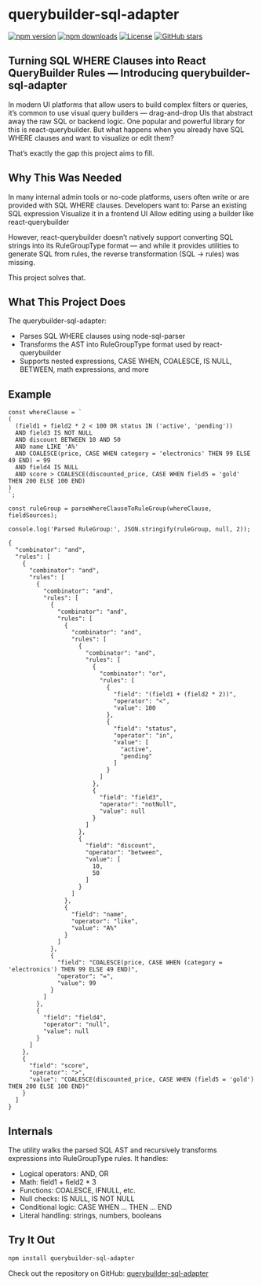 # querybuilder-sql-adapter

[![npm version](https://img.shields.io/npm/v/querybuilder-sql-adapter.svg)](https://www.npmjs.com/package/querybuilder-sql-adapter)
[![npm downloads](https://img.shields.io/npm/dm/querybuilder-sql-adapter.svg)](https://www.npmjs.com/package/querybuilder-sql-adapter)
[![License](https://img.shields.io/npm/l/querybuilder-sql-adapter.svg)](https://github.com/vinkrish/querybuilder-sql-adapter/blob/main/LICENSE)
[![GitHub stars](https://img.shields.io/github/stars/vinkrish/querybuilder-sql-adapter.svg?style=social)](https://github.com/vinkrish/querybuilder-sql-adapter/stargazers)


## Turning SQL WHERE Clauses into React QueryBuilder Rules — Introducing querybuilder-sql-adapter

In modern UI platforms that allow users to build complex filters or queries, it’s common to use visual query builders — drag-and-drop UIs that abstract away the raw SQL or backend logic. One popular and powerful library for this is react-querybuilder. But what happens when you already have SQL WHERE clauses and want to visualize or edit them?

That’s exactly the gap this project aims to fill.

## Why This Was Needed

In many internal admin tools or no-code platforms, users often write or are provided with SQL WHERE clauses. Developers want to:
Parse an existing SQL expression
Visualize it in a frontend UI
Allow editing using a builder like react-querybuilder

However, react-querybuilder doesn’t natively support converting SQL strings into its RuleGroupType format — and while it provides utilities to generate SQL from rules, the reverse transformation (SQL → rules) was missing.

This project solves that.

## What This Project Does

The querybuilder-sql-adapter:
 - Parses SQL WHERE clauses using node-sql-parser
 - Transforms the AST into RuleGroupType format used by react-querybuilder
 - Supports nested expressions, CASE WHEN, COALESCE, IS NULL, BETWEEN, math expressions, and more

## Example

```
const whereClause = `
(
  (field1 + field2 * 2 < 100 OR status IN ('active', 'pending'))
  AND field3 IS NOT NULL
  AND discount BETWEEN 10 AND 50
  AND name LIKE 'A%'
  AND COALESCE(price, CASE WHEN category = 'electronics' THEN 99 ELSE 49 END) = 99
  AND field4 IS NULL
  AND score > COALESCE(discounted_price, CASE WHEN field5 = 'gold' THEN 200 ELSE 100 END)
)
`;

const ruleGroup = parseWhereClauseToRuleGroup(whereClause, fieldSources);

console.log('Parsed RuleGroup:', JSON.stringify(ruleGroup, null, 2));

{
  "combinator": "and",
  "rules": [
    {
      "combinator": "and",
      "rules": [
        {
          "combinator": "and",
          "rules": [
            {
              "combinator": "and",
              "rules": [
                {
                  "combinator": "and",
                  "rules": [
                    {
                      "combinator": "and",
                      "rules": [
                        {
                          "combinator": "or",
                          "rules": [
                            {
                              "field": "(field1 + (field2 * 2))",
                              "operator": "<",
                              "value": 100
                            },
                            {
                              "field": "status",
                              "operator": "in",
                              "value": [
                                "active",
                                "pending"
                              ]
                            }
                          ]
                        },
                        {
                          "field": "field3",
                          "operator": "notNull",
                          "value": null
                        }
                      ]
                    },
                    {
                      "field": "discount",
                      "operator": "between",
                      "value": [
                        10,
                        50
                      ]
                    }
                  ]
                },
                {
                  "field": "name",
                  "operator": "like",
                  "value": "A%"
                }
              ]
            },
            {
              "field": "COALESCE(price, CASE WHEN (category = 'electronics') THEN 99 ELSE 49 END)",
              "operator": "=",
              "value": 99
            }
          ]
        },
        {
          "field": "field4",
          "operator": "null",
          "value": null
        }
      ]
    },
    {
      "field": "score",
      "operator": ">",
      "value": "COALESCE(discounted_price, CASE WHEN (field5 = 'gold') THEN 200 ELSE 100 END)"
    }
  ]
}
```

## Internals

The utility walks the parsed SQL AST and recursively transforms expressions into RuleGroupType rules. It handles:
 - Logical operators: AND, OR
 - Math: field1 + field2 * 3
 - Functions: COALESCE, IFNULL, etc.
 - Null checks: IS NULL, IS NOT NULL
 - Conditional logic: CASE WHEN ... THEN ... END
 - Literal handling: strings, numbers, booleans

## Try It Out 

```bash
npm install querybuilder-sql-adapter
```

Check out the repository on GitHub: [querybuilder-sql-adapter](https://github.com/vinkrish/querybuilder-sql-adapter)